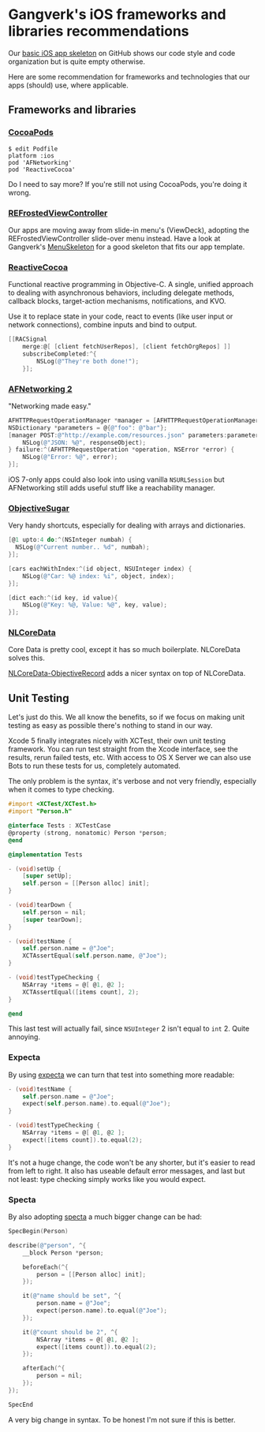 # Gangverk's iOS frameworks and libraries recommendations
Our [basic iOS app skeleton](https://github.com/gangverk/AppTemplate) on GitHub shows our code style and code organization but is quite empty otherwise.

Here are some recommendation for frameworks and technologies that our apps (should) use, where applicable.


## Frameworks and libraries

### [CocoaPods](http://cocoapods.org)
```
$ edit Podfile
platform :ios
pod 'AFNetworking'
pod 'ReactiveCocoa'
```

Do I need to say more? If you're still not using CocoaPods, you're doing it wrong.

### [REFrostedViewController](https://github.com/romaonthego/REFrostedViewController)
Our apps are moving away from slide-in menu's (ViewDeck), adopting the REFrostedViewController slide-over menu instead. Have a look at Gangverk's [MenuSkeleton](https://github.com/gangverk/MenuSkeleton) for a good skeleton that fits our app template.

### [ReactiveCocoa](https://github.com/ReactiveCocoa/ReactiveCocoa)
Functional reactive programming in Objective-C. A single, unified approach to dealing with asynchronous behaviors, including delegate methods, callback blocks, target-action mechanisms, notifications, and KVO.

Use it to replace state in your code, react to events (like user input or network connections), combine inputs and bind to output.

```objective-c
[[RACSignal 
    merge:@[ [client fetchUserRepos], [client fetchOrgRepos] ]] 
    subscribeCompleted:^{
        NSLog(@"They're both done!");
    }];
```

### [AFNetworking 2](https://github.com/AFNetworking/AFNetworking)
"Networking made easy."

```objective-c
AFHTTPRequestOperationManager *manager = [AFHTTPRequestOperationManager manager];
NSDictionary *parameters = @{@"foo": @"bar"};
[manager POST:@"http://example.com/resources.json" parameters:parameters success:^(AFHTTPRequestOperation *operation, id responseObject) {
    NSLog(@"JSON: %@", responseObject);
} failure:^(AFHTTPRequestOperation *operation, NSError *error) {
    NSLog(@"Error: %@", error);
}];
```

iOS 7-only apps could also look into using vanilla `NSURLSession` but AFNetworking still adds useful stuff like a reachability manager.

### [ObjectiveSugar](https://github.com/mneorr/ObjectiveSugar)
Very handy shortcuts, especially for dealing with arrays and dictionaries.

```objective-c
[@1 upto:4 do:^(NSInteger numbah) {
  NSLog(@"Current number.. %d", numbah);
}];

[cars eachWithIndex:^(id object, NSUInteger index) {
    NSLog(@"Car: %@ index: %i", object, index);
}];

[dict each:^(id key, id value){
    NSLog(@"Key: %@, Value: %@", key, value);
}];
```

### [NLCoreData](https://github.com/jksk/NLCoreData)
Core Data is pretty cool, except it has so much boilerplate. NLCoreData solves this.

[NLCoreData-ObjectiveRecord](https://github.com/kevinrenskers/NLCoreData-ObjectiveRecord) adds a nicer syntax on top of NLCoreData.


## Unit Testing
Let's just do this. We all know the benefits, so if we focus on making unit testing as easy as possible there's nothing to stand in our way.

Xcode 5 finally integrates nicely with XCTest, their own unit testing framework. You can run test straight from the Xcode interface, see the results, rerun failed tests, etc. With access to OS X Server we can also use Bots to run these tests for us, completely automated.

The only problem is the syntax, it's verbose and not very friendly, especially when it comes to type checking.

```objective-c
#import <XCTest/XCTest.h>
#import "Person.h"

@interface Tests : XCTestCase
@property (strong, nonatomic) Person *person;
@end

@implementation Tests

- (void)setUp {
    [super setUp];
    self.person = [[Person alloc] init];
}

- (void)tearDown {
    self.person = nil;
    [super tearDown];
}

- (void)testName {
    self.person.name = @"Joe";
    XCTAssertEqual(self.person.name, @"Joe");
}

- (void)testTypeChecking {
    NSArray *items = @[ @1, @2 ];
    XCTAssertEqual([items count], 2);
}

@end
```

This last test will actually fail, since `NSUInteger` 2 isn't equal to `int` 2. Quite annoying.

### Expecta
By using [expecta](https://github.com/specta/expecta) we can turn that test into something more readable:

```objective-c
- (void)testName {
    self.person.name = @"Joe";
    expect(self.person.name).to.equal(@"Joe");
}

- (void)testTypeChecking {
    NSArray *items = @[ @1, @2 ];
    expect([items count]).to.equal(2);
}
```

It's not a huge change, the code won't be any shorter, but it's easier to read from left to right. It also has useable default error messages, and last but not least: type checking simply works like you would expect.

### Specta
By also adopting [specta](https://github.com/specta/specta) a much bigger change can be had:

```objective-c
SpecBegin(Person)

describe(@"person", ^{
    __block Person *person;

    beforeEach(^{
        person = [[Person alloc] init];
    });

    it(@"name should be set", ^{
        person.name = @"Joe";
        expect(person.name).to.equal(@"Joe");
    });

    it(@"count should be 2", ^{
        NSArray *items = @[ @1, @2 ];
        expect([items count]).to.equal(2);
    });

    afterEach(^{
        person = nil;
    });
});

SpecEnd
```

A very big change in syntax. To be honest I'm not sure if this is better.
